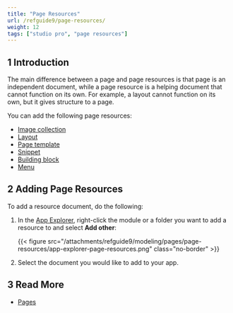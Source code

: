```yaml
---
title: "Page Resources"
url: /refguide9/page-resources/
weight: 12
tags: ["studio pro", "page resources"]
---
```


## 1 Introduction

The main difference between a page and page resources is that page is an independent document, while a page resource is a helping document that cannot function on its own. For example, a layout cannot function on its own, but it gives structure to a page. 

You can add the following page resources:

* [Image collection](/refguide9/image-collection/)
* [Layout](/refguide9/layout/)
* [Page template](/refguide9/page-templates/)
* [Snippet](/refguide9/snippet/)
* [Building block](/refguide9/building-block/) 
* [Menu](/refguide9/menu/)

## 2 Adding Page Resources

To add a resource document, do the following:

1. In the [App Explorer](/refguide9/app-explorer/), right-click the module or a folder you want to add a resource to and select **Add other**:

    {{< figure src="/attachments/refguide9/modeling/pages/page-resources/app-explorer-page-resources.png" class="no-border" >}}

2. Select the document you would like to add to your app.

## 3 Read More

* [Pages](/refguide9/pages/)
